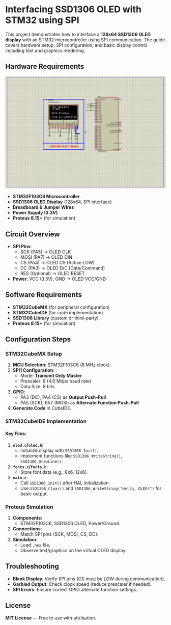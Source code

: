 # Interfacing SSD1306 OLED with STM32 using SPI

This project demonstrates how to interface a **128x64 SSD1306 OLED display** with an STM32 microcontroller using SPI communication. The guide covers hardware setup, SPI configuration, and basic display control including text and graphics rendering.


## Hardware Requirements  
![SSD1306 OLED Circuit with STM32](circuit.png)  
- **STM32F103C6 Microcontroller**  
- **SSD1306 OLED Display** (128x64, SPI interface)  
- **Breadboard & Jumper Wires**  
- **Power Supply (3.3V)**  
- **Proteus 8.15+** (for simulation)  


## Circuit Overview  
- **SPI Pins**:  
  - SCK (PA5) → OLED CLK  
  - MOSI (PA7) → OLED DIN  
  - CS (PA4) → OLED CS (Active LOW)  
  - DC (PA3) → OLED D/C (Data/Command)  
  - RES (Optional) → OLED RESET  
- **Power**: VCC (3.3V), GND → OLED VCC/GND  


## Software Requirements  
- **STM32CubeMX** (for peripheral configuration)  
- **STM32CubeIDE** (for code implementation)  
- **SSD1306 Library** (custom or third-party)  
- **Proteus 8.15+** (for simulation)  


## Configuration Steps  

### STM32CubeMX Setup  
1. **MCU Selection**: STM32F103C6 (8 MHz clock).  
2. **SPI1 Configuration**:  
   - Mode: **Transmit Only Master**  
   - Prescaler: 8 (4.0 Mbps baud rate)  
   - Data Size: 8 bits  
3. **GPIO**:  
   - PA3 (DC), PA4 (CS) as **Output Push-Pull**  
   - PA5 (SCK), PA7 (MOSI) as **Alternate Function Push-Pull**  
4. **Generate Code** in CubeIDE.  



### STM32CubeIDE Implementation  
#### Key Files:  
1. **`oled.c`/`oled.h`**:  
   - Initialize display with `SSD1306_Init()`.  
   - Implement functions like `SSD1306_WriteString()`, `SSD1306_DrawLine()`.  
2. **`fonts.c`/`fonts.h`**:  
   - Store font data (e.g., 8x6, 12x6).  
3. **`main.c`**:  
   - Call `SSD1306_Init()` after HAL initialization.  
   - Use `SSD1306_Clear()` and `SSD1306_WriteString("Hello, OLED!")` for basic output.  


### Proteus Simulation  
1. **Components**:  
   - STM32F103C6, SSD1306 OLED, Power/Ground.  
2. **Connections**:  
   - Match SPI pins (SCK, MOSI, CS, DC).  
3. **Simulation**:  
   - Load `.hex` file.  
   - Observe text/graphics on the virtual OLED display.  


## Troubleshooting  
- **Blank Display**: Verify SPI pins (CS must be LOW during communication).  
- **Garbled Output**: Check clock speed (reduce prescaler if needed).  
- **SPI Errors**: Ensure correct GPIO alternate function settings.  


## License  
**MIT License** — Free to use with attribution.  
